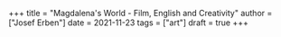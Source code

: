+++
title = "Magdalena's World - Film, English and Creativity"
author = ["Josef Erben"]
date = 2021-11-23
tags = ["art"]
draft = true
+++
